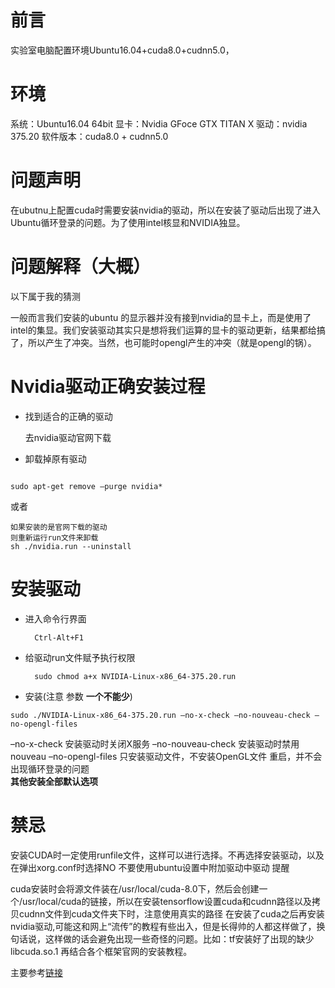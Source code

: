 # 前言

实验室电脑配置环境Ubuntu16.04+cuda8.0+cudnn5.0，

# 环境


系统：Ubuntu16.04 64bit 
显卡：Nvidia GFoce GTX TITAN X 
驱动：nvidia 375.20 
软件版本：cuda8.0 + cudnn5.0

# 问题声明

在ubutnu上配置cuda时需要安装nvidia的驱动，所以在安装了驱动后出现了进入Ubuntu循环登录的问题。为了使用intel核显和NVIDIA独显。

# 问题解释（大概）

以下属于我的猜测

一般而言我们安装的ubuntu 的显示器并没有接到nvidia的显卡上，而是使用了intel的集显。我们安装驱动其实只是想将我们运算的显卡的驱动更新，结果都给搞了，所以产生了冲突。当然，也可能时opengl产生的冲突（就是opengl的锅）。

# Nvidia驱动正确安装过程

- 找到适合的正确的驱动

    去nvidia驱动官网下载

- 卸载掉原有驱动
```

sudo apt-get remove –purge nvidia*
```
或者
```
如果安装的是官网下载的驱动
则重新运行run文件来卸载
sh ./nvidia.run --uninstall
```
# 安装驱动

- 进入命令行界面

        Ctrl-Alt+F1
- 给驱动run文件赋予执行权限

        sudo chmod a+x NVIDIA-Linux-x86_64-375.20.run
- 安装(注意 参数 **一个不能少**)

```
sudo ./NVIDIA-Linux-x86_64-375.20.run –no-x-check –no-nouveau-check –no-opengl-files
```
–no-x-check 安装驱动时关闭X服务
–no-nouveau-check 安装驱动时禁用nouveau
–no-opengl-files 只安装驱动文件，不安装OpenGL文件
重启，并不会出现循环登录的问题  
**其他安装全部默认选项**

# 禁忌

安装CUDA时一定使用runfile文件，这样可以进行选择。不再选择安装驱动，以及在弹出xorg.conf时选择NO
不要使用ubuntu设置中附加驱动中驱动
提醒

cuda安装时会将源文件装在/usr/local/cuda-8.0下，然后会创建一个/usr/local/cuda的链接，所以在安装tensorflow设置cuda和cudnn路径以及拷贝cudnn文件到cuda文件夹下时，注意使用真实的路径
在安装了cuda之后再安装nvidia驱动,可能这和网上“流传”的教程有些出入，但是长得帅的人都这样做了，换句话说，这样做的话会避免出现一些奇怪的问题。比如：tf安装好了出现的缺少libcuda.so.1
再结合各个框架官网的安装教程。

主要参考[链接](http://blog.csdn.net/u010159842/article/details/54344683)